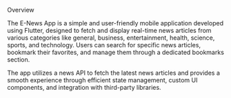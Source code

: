Overview


The E-News App is a simple and user-friendly mobile application developed using Flutter, designed to fetch and display real-time news articles from various categories like general, business, entertainment, health, science, sports, and technology. Users can search for specific news articles, bookmark their favorites, and manage them through a dedicated bookmarks section.

The app utilizes a news API to fetch the latest news articles and provides a smooth experience through efficient state management, custom UI components, and integration with third-party libraries.

